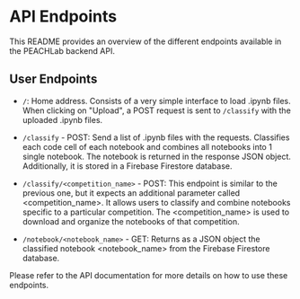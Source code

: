 # API Endpoints

This README provides an overview of the different endpoints available in the PEACHLab backend API.

## User Endpoints

- `/`: Home address. Consists of a very simple interface to load .ipynb files. When clicking on "Upload", a POST request is sent to `/classify` with the uploaded .ipynb files.

- `/classify` - POST: Send a list of .ipynb files with the requests. Classifies each code cell of each notebook and combines all notebooks into 1 single notebook. The notebook is returned in the response JSON object. Additionally, it is stored in a Firebase Firestore database.

- `/classify/<competition_name>` - POST: This endpoint is similar to the previous one, but it expects an additional parameter called <competition_name>. It allows users to classify and combine notebooks specific to a particular competition. The <competition_name> is used to download and organize the notebooks of that competition.

- `/notebook/<notebook_name>` - GET: Returns as a JSON object the classified notebook <notebook_name> from the Firebase Firestore database.



Please refer to the API documentation for more details on how to use these endpoints.
